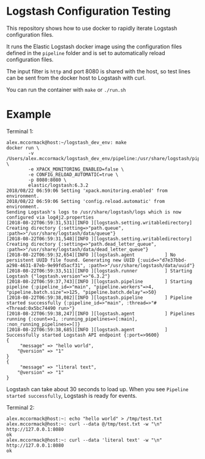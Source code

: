 
# Logstash Configuration Testing

This repository shows how to use docker to rapidly iterate Logstash configuration files.

It runs the Elastic Logstash docker image using the configuration files defined in the `pipeline` folder
and is set to automatically reload configuration files.

The input filter is `http` and port 8080 is shared with the host, so test lines can be
sent from the docker host to Logstash with curl.

You can run the container with `make` or `./run.sh`

# Example

Terminal 1:

```
alex.mccormack@host:~/logstash_dev_env: make
docker run \
		-v /Users/alex.mccormack/logstash_dev_env/pipeline:/usr/share/logstash/pipeline/ \
		-e XPACK_MONITORING_ENABLED=false \
		-e CONFIG_RELOAD_AUTOMATIC=true \
		-p 8080:8080 \
		elastic/logstash:6.3.2
2018/08/22 06:59:06 Setting 'xpack.monitoring.enabled' from environment.
2018/08/22 06:59:06 Setting 'config.reload.automatic' from environment.
Sending Logstash's logs to /usr/share/logstash/logs which is now configured via log4j2.properties
[2018-08-22T06:59:31,531][INFO ][logstash.setting.writabledirectory] Creating directory {:setting=>"path.queue", :path=>"/usr/share/logstash/data/queue"}
[2018-08-22T06:59:31,548][INFO ][logstash.setting.writabledirectory] Creating directory {:setting=>"path.dead_letter_queue", :path=>"/usr/share/logstash/data/dead_letter_queue"}
[2018-08-22T06:59:32,654][INFO ][logstash.agent           ] No persistent UUID file found. Generating new UUID {:uuid=>"d7e37bbd-a298-4631-87eb-9e99fd5acf31", :path=>"/usr/share/logstash/data/uuid"}
[2018-08-22T06:59:33,511][INFO ][logstash.runner          ] Starting Logstash {"logstash.version"=>"6.3.2"}
[2018-08-22T06:59:37,743][INFO ][logstash.pipeline        ] Starting pipeline {:pipeline_id=>"main", "pipeline.workers"=>4, "pipeline.batch.size"=>125, "pipeline.batch.delay"=>50}
[2018-08-22T06:59:38,082][INFO ][logstash.pipeline        ] Pipeline started successfully {:pipeline_id=>"main", :thread=>"#<Thread:0x5bc74490 run>"}
[2018-08-22T06:59:38,247][INFO ][logstash.agent           ] Pipelines running {:count=>1, :running_pipelines=>[:main], :non_running_pipelines=>[]}
[2018-08-22T06:59:38,685][INFO ][logstash.agent           ] Successfully started Logstash API endpoint {:port=>9600}
{
     "message" => "hello world",
    "@version" => "1"
}
{
     "message" => "literal text",
    "@version" => "1"
}
```

Logstash can take about 30 seconds to load up. When you see `Pipeline started successfully`, Logstash is ready for events.

Terminal 2:

```
alex.mccormack@host:~: echo "hello world" > /tmp/test.txt
alex.mccormack@host:~: curl --data @/tmp/test.txt -w "\n" http://127.0.0.1:8080
ok
alex.mccormack@host:~: curl --data 'literal text' -w "\n" http://127.0.0.1:8080
ok
```
